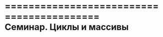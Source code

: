 ==========================================  
Семинар. Циклы и массивы  
==========================================  
